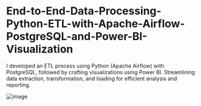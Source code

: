 # End-to-End-Data-Processing-Python-ETL-with-Apache-Airflow-PostgreSQL-and-Power-BI-Visualization
I developed an ETL process using Python (Apache Airflow) with PostgreSQL, followed by crafting visualizations using Power BI. Streamlining data extraction, transformation, and loading for efficient analysis and reporting.


![image](https://github.com/khairul190/End-to-End-Data-Processing-Python-ETL-with-Apache-Airflow-PostgreSQL-and-Power-BI-Visualization/assets/57305430/d8ac4da7-3acd-4cc3-a151-ff55ebb5285b)
